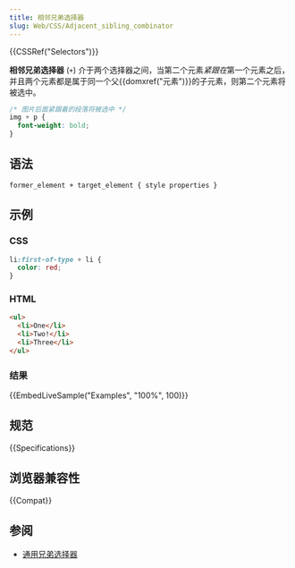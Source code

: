 ```yaml
---
title: 相邻兄弟选择器
slug: Web/CSS/Adjacent_sibling_combinator
---
```


{{CSSRef("Selectors")}}

**相邻兄弟选择器** (`+`) 介于两个选择器之间，当第二个元素*紧跟在*第一个元素之后，并且两个元素都是属于同一个父{{domxref("元素")}}的子元素，则第二个元素将被选中。

```css
/* 图片后面紧跟着的段落将被选中 */
img + p {
  font-weight: bold;
}
```

## 语法

```plain
former_element + target_element { style properties }
```

## 示例

### CSS

```css
li:first-of-type + li {
  color: red;
}
```

### HTML

```html
<ul>
  <li>One</li>
  <li>Two!</li>
  <li>Three</li>
</ul>
```

### 结果

{{EmbedLiveSample("Examples", "100%", 100)}}

## 规范

{{Specifications}}

## 浏览器兼容性

{{Compat}}

## 参阅

- [通用兄弟选择器](/zh-CN/docs/Web/CSS/General_sibling_selectors)
